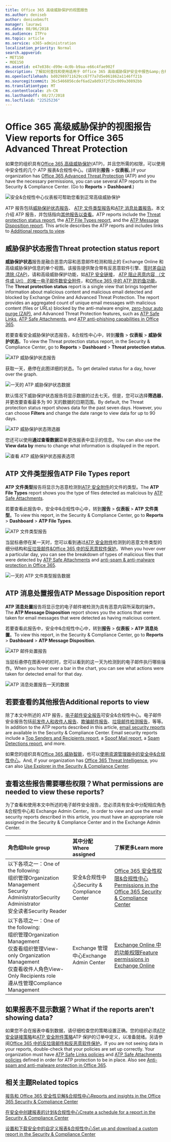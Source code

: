 ```yaml
---
title: Office 365 高级威胁保护的视图报告
ms.author: deniseb
author: denisebmsft
manager: laurawi
ms.date: 08/06/2018
ms.audience: ITPro
ms.topic: article
ms.service: o365-administration
localization_priority: Normal
search.appverid:
- MET150
- MOE150
ms.assetid: e47e838c-d99e-4c0b-b9aa-e66c4fae902f
description: 了解如何查找和使用适用于 Office 365 高级威胁保护安全中报告&amp;合规性中心。
ms.openlocfilehash: bd02989711629cc67f7a7d5e061862a1146ff21b
ms.sourcegitcommit: 36c5466056cdef6ad2a8d9372f2bc009a30892bb
ms.translationtype: MT
ms.contentlocale: zh-CN
ms.lasthandoff: 08/27/2018
ms.locfileid: "22525236"
---
```

# <a name="view-reports-for-office-365-advanced-threat-protection"></a><span data-ttu-id="61eea-103">Office 365 高级威胁保护的视图报告</span><span class="sxs-lookup"><span data-stu-id="61eea-103">View reports for Office 365 Advanced Threat Protection</span></span>

<span data-ttu-id="61eea-p101">如果您的组织具有[Office 365 高级威胁保护](office-365-atp.md)(ATP)，并且您所需的权限，可以使用中安全性的几个 ATP 报表&amp;合规性中心。(请转到**报告** \> **仪表板**。)</span><span class="sxs-lookup"><span data-stu-id="61eea-p101">If your organization has [Office 365 Advanced Threat Protection](office-365-atp.md) (ATP) and you have the necessary permissions, you can use several ATP reports in the Security &amp; Compliance Center. (Go to **Reports** \> **Dashboard**.)</span></span>
  
![安全&amp;合规性中心仪表板可帮助您看到正常高级威胁保护](media/6b213d34-adbb-44af-8549-be9a7e2db087.png)
  
<span data-ttu-id="61eea-p102">ATP 报告包括[威胁保护状态报告](view-reports-for-atp.md#advancedthreats)、 [ATP 文件类型报告](view-reports-for-atp.md#atpfiletypes)和[ATP 消息处置报告](view-reports-for-atp.md#atpmessagedisp)。本文介绍 ATP 报告，并包括指向[其他报告以查看](view-reports-for-atp.md#addl)。</span><span class="sxs-lookup"><span data-stu-id="61eea-p102">ATP reports include the [Threat protection status report](view-reports-for-atp.md#advancedthreats), the [ATP File Types report](view-reports-for-atp.md#atpfiletypes), and the [ATP Message Disposition report](view-reports-for-atp.md#atpmessagedisp). This article describes the ATP reports and includes links to [Additional reports to view](view-reports-for-atp.md#addl).</span></span>
  
## <a name="threat-protection-status-report"></a><span data-ttu-id="61eea-109">威胁保护状态报告</span><span class="sxs-lookup"><span data-stu-id="61eea-109">Threat protection status report</span></span>

<span data-ttu-id="61eea-p103">**威胁保护状态**报告是融合恶意内容和恶意邮件检测和阻止的 Exchange Online 和高级威胁保护信息的单个视图。该报告提供聚合带有反恶意软件引擎、[零时差自动清除 (ZAP)](zero-hour-auto-purge.md)，请和高级威胁保护功能，如[ATP 安全链接](atp-safe-links.md)， [ATP 阻止恶意内容 （文件或 Url） 的唯一电子邮件数安全附件](atp-safe-attachments.md)，和[Office 365 中的 ATP 防钓鱼功能](atp-anti-phishing.md)。</span><span class="sxs-lookup"><span data-stu-id="61eea-p103">The **Threat protection status** report is a single view that brings together information about malicious content and malicious email detected and blocked by Exchange Online and Advanced Threat Protection. The report provides an aggregated count of unique email messages with malicious content (files or URLs) blocked by the anti-malware engine, [zero-hour auto purge (ZAP)](zero-hour-auto-purge.md), and Advanced Threat Protection features, such as [ATP Safe Links](atp-safe-links.md), [ATP Safe Attachments](atp-safe-attachments.md), and [ATP anti-phishing capabilities in Office 365](atp-anti-phishing.md).</span></span>
  
<span data-ttu-id="61eea-112">若要查看安全威胁保护状态报告，&amp;合规性中心中，转到**报告** \> **仪表板** \> **威胁保护状态**。</span><span class="sxs-lookup"><span data-stu-id="61eea-112">To view the Threat protection status report, in the Security &amp; Compliance Center, go to **Reports** \> **Dashboard** \> **Threat protection status**.</span></span>
  
![ATP 威胁保护状态报告](media/6bdd41eb-62e0-423b-9fd4-d1d5baf0cbd5.png)
  
<span data-ttu-id="61eea-114">获取一天，悬停在此图详细的状态。</span><span class="sxs-lookup"><span data-stu-id="61eea-114">To get detailed status for a day, hover over the graph.</span></span>
  
![一天的 ATP 威胁保护状态数据](media/d5c2c6ad-c002-4985-a032-c866e46fdea8.png)
  
<span data-ttu-id="61eea-p104">默认情况下威胁保护状态报告将显示数据的过去七天。但是，您可以选择**筛选器**，并更改要查看最多为 90 天的数据的日期范围。</span><span class="sxs-lookup"><span data-stu-id="61eea-p104">By default, the Threat protection status report shows data for the past seven days. However, you can choose **Filters** and change the date range to view data for up to 90 days.</span></span> 
  
![ATP 威胁保护状态筛选器](media/4f703369-642b-402b-9758-b9c828283410.png)
  
<span data-ttu-id="61eea-119">您还可以使用**通过查看数据**菜单更改报表中显示的信息。</span><span class="sxs-lookup"><span data-stu-id="61eea-119">You can also use the **View data by** menu to change what information is displayed in the report.</span></span> 
  
![查看 ATP 威胁保护状态报表选项](media/4959bf8c-d192-4542-b00b-184e101e7513.png)
  
## <a name="atp-file-types-report"></a><span data-ttu-id="61eea-121">ATP 文件类型报告</span><span class="sxs-lookup"><span data-stu-id="61eea-121">ATP File Types report</span></span>

<span data-ttu-id="61eea-122">**ATP 文件类型**报告将显示为恶意检测到[ATP 安全附件](atp-safe-attachments.md)的文件的类型。</span><span class="sxs-lookup"><span data-stu-id="61eea-122">The **ATP File Types** report shows you the type of files detected as malicious by [ATP Safe Attachments](atp-safe-attachments.md).</span></span>
  
<span data-ttu-id="61eea-123">若要查看此报告中，安全中&amp;合规性中心中，转到**报告** \> **仪表板** \> **ATP 文件类型**。</span><span class="sxs-lookup"><span data-stu-id="61eea-123">To view this report, in the Security &amp; Compliance Center, go to **Reports** \> **Dashboard** \> **ATP File Types**.</span></span>
  
![ATP 文件类型报告](media/6e3f5d33-79aa-4b2d-938c-6ef135d9e54c.png)
  
<span data-ttu-id="61eea-125">当鼠标悬停在某一天时，您可以看到通过[ATP 安全附件](atp-safe-attachments.md)检测到的恶意文件类型的细分结构和[反垃圾邮件&amp;Office 365 中的反恶意软件保护](anti-spam-and-anti-malware-protection.md)。</span><span class="sxs-lookup"><span data-stu-id="61eea-125">When you hover over a particular day, you can see the breakdown of types of malicious files that were detected by [ATP Safe Attachments](atp-safe-attachments.md) and [anti-spam &amp; anti-malware protection in Office 365](anti-spam-and-anti-malware-protection.md).</span></span>
  
![一天的 ATP 文件类型报告数据](media/10d18428-699a-41d2-a73e-be3a8214ada1.png)
  
## <a name="atp-message-disposition-report"></a><span data-ttu-id="61eea-127">ATP 消息处置报告</span><span class="sxs-lookup"><span data-stu-id="61eea-127">ATP Message Disposition report</span></span>

<span data-ttu-id="61eea-128">**ATP 消息处置**报告将显示您的电子邮件被检测为具有恶意内容所采取的操作。</span><span class="sxs-lookup"><span data-stu-id="61eea-128">The **ATP Message Disposition** report shows you the actions that were taken for email messages that were detected as having malicious content.</span></span> 
  
<span data-ttu-id="61eea-129">若要查看此报告中，安全中&amp;合规性中心中，转到**报告** \> **仪表板** \> **ATP 消息处置**。</span><span class="sxs-lookup"><span data-stu-id="61eea-129">To view this report, in the Security &amp; Compliance Center, go to **Reports** \> **Dashboard** \> **ATP Message Disposition**.</span></span>
  
![ATP 邮件处置报告](media/b0ff65c4-53d3-496d-bafa-8937a5eb69e5.png)
  
<span data-ttu-id="61eea-131">当鼠标悬停在图表中的栏时，您可以看到的这一天为检测到的电子邮件执行哪些操作。</span><span class="sxs-lookup"><span data-stu-id="61eea-131">When you hover over a bar in the chart, you can see what actions were taken for detected email for that day.</span></span>
  
![ATP 消息处置报告一天的数据](media/68d2beb8-4b30-48c4-8ba6-5e8ab88ae456.png)
  
## <a name="additional-reports-to-view"></a><span data-ttu-id="61eea-133">若要查看的其他报告</span><span class="sxs-lookup"><span data-stu-id="61eea-133">Additional reports to view</span></span>

<span data-ttu-id="61eea-p105">除了本文中所述的 ATP 报告，[电子邮件安全报告](view-email-security-reports.md)可安全&amp;合规性中心。电子邮件安全报告包括[前发件人和收件人报告](view-email-security-reports.md#top-senders-and-recipients-report)、[欺骗邮件报告](view-email-security-reports.md#spoof-mail-report)、[垃圾邮件检测报告](view-email-security-reports.md#spam-detections-report)，等等。</span><span class="sxs-lookup"><span data-stu-id="61eea-p105">In addition to the ATP reports described in this article, [email security reports](view-email-security-reports.md) are available in the Security &amp; Compliance Center. Email security reports include a [Top Senders and Recipients report](view-email-security-reports.md#top-senders-and-recipients-report), a [Spoof Mail report](view-email-security-reports.md#spoof-mail-report), a [Spam Detections report](view-email-security-reports.md#spam-detections-report), and more.</span></span>
  
<span data-ttu-id="61eea-136">如果您的组织具有[Office 365 威胁智能](office-365-ti.md)，也可以[使用资源管理器中的安全中&amp;合规性中心](use-explorer-in-security-and-compliance.md)。</span><span class="sxs-lookup"><span data-stu-id="61eea-136">And, if your organization has [Office 365 Threat Intelligence](office-365-ti.md), you can also [Use Explorer in the Security &amp; Compliance Center](use-explorer-in-security-and-compliance.md).</span></span>
  
## <a name="what-permissions-are-needed-to-view-these-reports"></a><span data-ttu-id="61eea-137">查看这些报告需要哪些权限？</span><span class="sxs-lookup"><span data-stu-id="61eea-137">What permissions are needed to view these reports?</span></span>

<span data-ttu-id="61eea-138">为了查看和使用本文中所述的电子邮件安全报告，您必须具有安全中分配相应角色&amp;合规性中心和 Exchange Admin Center。</span><span class="sxs-lookup"><span data-stu-id="61eea-138">In order to view and use the email security reports described in this article, you must have an appropriate role assigned in the Security &amp; Compliance Center and in the Exchange Admin Center.</span></span>
  
|<span data-ttu-id="61eea-139">**角色组**</span><span class="sxs-lookup"><span data-stu-id="61eea-139">**Role group**</span></span>|<span data-ttu-id="61eea-140">**其中分配**</span><span class="sxs-lookup"><span data-stu-id="61eea-140">**Where assigned**</span></span>|<span data-ttu-id="61eea-141">**了解更多**</span><span class="sxs-lookup"><span data-stu-id="61eea-141">**Learn more**</span></span>|
|:-----|:-----|:-----|
| <span data-ttu-id="61eea-142">以下各项之一：</span><span class="sxs-lookup"><span data-stu-id="61eea-142">One of the following:</span></span>  <br/>  <span data-ttu-id="61eea-143">组织管理</span><span class="sxs-lookup"><span data-stu-id="61eea-143">Organization Management</span></span>  <br/>  <span data-ttu-id="61eea-144">Security Administrator</span><span class="sxs-lookup"><span data-stu-id="61eea-144">Security Administrator</span></span>  <br/>  <span data-ttu-id="61eea-145">安全读者</span><span class="sxs-lookup"><span data-stu-id="61eea-145">Security Reader</span></span>  <br/> |<span data-ttu-id="61eea-146">安全&amp;合规性中心</span><span class="sxs-lookup"><span data-stu-id="61eea-146">Security &amp; Compliance Center</span></span>  <br/> |[<span data-ttu-id="61eea-147">Office 365 安全性权限&amp;合规性中心</span><span class="sxs-lookup"><span data-stu-id="61eea-147">Permissions in the Office 365 Security &amp; Compliance Center</span></span>](permissions-in-the-security-and-compliance-center.md) <br/> |
| <span data-ttu-id="61eea-148">以下各项之一：</span><span class="sxs-lookup"><span data-stu-id="61eea-148">One of the following:</span></span>  <br/>  <span data-ttu-id="61eea-149">组织管理</span><span class="sxs-lookup"><span data-stu-id="61eea-149">Organization Management</span></span>  <br/>  <span data-ttu-id="61eea-150">仅查看组织管理</span><span class="sxs-lookup"><span data-stu-id="61eea-150">View-only Organization Management</span></span>  <br/>  <span data-ttu-id="61eea-151">仅查看收件人角色</span><span class="sxs-lookup"><span data-stu-id="61eea-151">View-Only Recipients role</span></span>  <br/>  <span data-ttu-id="61eea-152">遵从性管理</span><span class="sxs-lookup"><span data-stu-id="61eea-152">Compliance Management</span></span>  <br/> |<span data-ttu-id="61eea-153">Exchange 管理中心</span><span class="sxs-lookup"><span data-stu-id="61eea-153">Exchange Admin Center</span></span>  <br/> |[<span data-ttu-id="61eea-154">Exchange Online 中的功能权限</span><span class="sxs-lookup"><span data-stu-id="61eea-154">Feature permissions in Exchange Online</span></span>](https://technet.microsoft.com/library/jj200673%28v=exchg.150%29.aspx) <br/> |
   
## <a name="what-if-the-reports-arent-showing-data"></a><span data-ttu-id="61eea-155">如果报表不显示数据？</span><span class="sxs-lookup"><span data-stu-id="61eea-155">What if the reports aren't showing data?</span></span>

<span data-ttu-id="61eea-p106">如果您不会在报表中看到数据，请仔细检查您的策略设置正确。您的组织必须[ATP 安全链接策略](set-up-atp-safe-links-policies.md)和[ATP 安全附件策略](set-up-atp-safe-attachments-policies.md)ATP 保护的订单中定义，以准备就绪。另请参阅[Office 365 中的反垃圾邮件和反恶意软件保护](anti-spam-and-anti-malware-protection.md)。</span><span class="sxs-lookup"><span data-stu-id="61eea-p106">If you are not seeing data in your reports, double-check that your policies are set up correctly. Your organization must have [ATP Safe Links policies](set-up-atp-safe-links-policies.md) and [ATP Safe Attachments policies](set-up-atp-safe-attachments-policies.md) defined in order for ATP protection to be in place. Also see [Anti-spam and anti-malware protection in Office 365](anti-spam-and-anti-malware-protection.md).</span></span>
  
## <a name="related-topics"></a><span data-ttu-id="61eea-159">相关主题</span><span class="sxs-lookup"><span data-stu-id="61eea-159">Related topics</span></span>

[<span data-ttu-id="61eea-160">报告和 Office 365 安全性见解&amp;合规性中心</span><span class="sxs-lookup"><span data-stu-id="61eea-160">Reports and insights in the Office 365 Security &amp; Compliance Center</span></span>](reports-and-insights-in-security-and-compliance.md)
  
[<span data-ttu-id="61eea-161">在安全中创建报表的计划&amp;合规性中心</span><span class="sxs-lookup"><span data-stu-id="61eea-161">Create a schedule for a report in the Security &amp; Compliance Center</span></span>](create-a-schedule-for-a-report.md)
  
[<span data-ttu-id="61eea-162">设置和下载安全中的自定义报表&amp;合规性中心</span><span class="sxs-lookup"><span data-stu-id="61eea-162">Set up and download a custom report in the Security &amp; Compliance Center</span></span>](set-up-and-download-a-custom-report.md)
  

